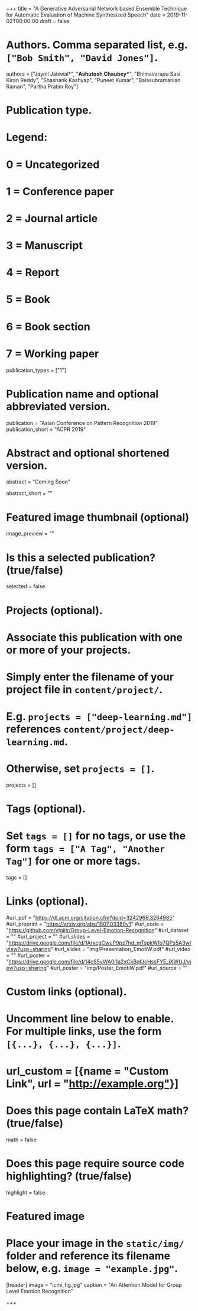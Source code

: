 +++
title = "A Generative Adversarial Network based Ensemble Technique for Automatic Evaluation of Machine Synthesized Speech"
date = 2019-11-02T00:00:00
draft = false

# Authors. Comma separated list, e.g. `["Bob Smith", "David Jones"]`.
authors = ["Jaynil Jaiswal&ast;", "**Ashutosh Chaubey&ast;**", "Bhimavarapu Sasi Kiran Reddy", "Shashank Kashyap", "Puneet Kumar", "Balasubramanian Raman", "Partha Pratim Roy"]

# Publication type.
# Legend:
# 0 = Uncategorized
# 1 = Conference paper
# 2 = Journal article
# 3 = Manuscript
# 4 = Report
# 5 = Book
# 6 = Book section
# 7 = Working paper
publication_types = ["1"]

# Publication name and optional abbreviated version.
publication = "Asian Conference on Pattern Recognition 2019"
publication_short = "ACPR 2019"

# Abstract and optional shortened version.
abstract = "Coming Soon"

abstract_short = ""

# Featured image thumbnail (optional)
image_preview = ""

# Is this a selected publication? (true/false)
selected = false

# Projects (optional).
#   Associate this publication with one or more of your projects.
#   Simply enter the filename of your project file in `content/project/`.
#   E.g. `projects = ["deep-learning.md"]` references `content/project/deep-learning.md`.
#   Otherwise, set `projects = []`.
projects = []

# Tags (optional).
#   Set `tags = []` for no tags, or use the form `tags = ["A Tag", "Another Tag"]` for one or more tags.
tags = []

# Links (optional).
#url_pdf = "https://dl.acm.org/citation.cfm?doid=3242969.3264985"
#url_preprint = "https://arxiv.org/abs/1807.03380v1"
#url_code = "https://github.com/vlgiitr/Group-Level-Emotion-Recognition"
#url_dataset = ""
#url_project = ""
#url_slides = "https://drive.google.com/file/d/1ArxcgCwuP9pz7hd_mTspkWfo7QPs5A3w/view?usp=sharing"
#url_slides = "img/Presentation_EmotiW.pdf"
#url_video = ""
#url_poster = "https://drive.google.com/file/d/14cS5vWA0i1a2xCkBqfJcHssFYE_iXWUJ/view?usp=sharing"
#url_poster = "img/Poster_EmotiW.pdf"
#url_source = ""

# Custom links (optional).
#   Uncomment line below to enable. For multiple links, use the form `[{...}, {...}, {...}]`.
# url_custom = [{name = "Custom Link", url = "http://example.org"}]

# Does this page contain LaTeX math? (true/false)
math = false

# Does this page require source code highlighting? (true/false)
highlight = false

# Featured image
# Place your image in the `static/img/` folder and reference its filename below, e.g. `image = "example.jpg"`.
[header]
image = "icmi_fig.jpg"
caption = "An Attention Model for Group Level Emotion Recognition"

+++